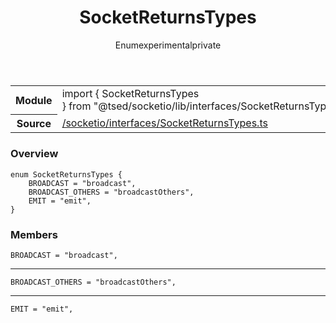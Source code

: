 
<header class="symbol-info-header"><h1 id="socketreturnstypes">SocketReturnsTypes</h1><label class="symbol-info-type-label enum">Enum</label><label class="api-type-label experimental" title="experimental">experimental</label><label class="api-type-label private" title="private">private</label></header>
<!-- summary -->
<section class="symbol-info"><table class="is-full-width"><tbody><tr><th>Module</th><td><div class="lang-typescript"><span class="token keyword">import</span> { SocketReturnsTypes }&nbsp;<span class="token keyword">from</span>&nbsp;<span class="token string">"@tsed/socketio/lib/interfaces/SocketReturnsTypes"</span></div></td></tr><tr><th>Source</th><td><a href="https://github.com/Romakita/ts-express-decorators/blob/v4.1.0/src//socketio/interfaces/SocketReturnsTypes.ts#L0-L0">/socketio/interfaces/SocketReturnsTypes.ts</a></td></tr></tbody></table></section>
<!-- overview -->


### Overview


<pre><code class="typescript-lang ">enum SocketReturnsTypes <span class="token punctuation">{</span>
    BROADCAST = "broadcast"<span class="token punctuation">,</span>
    BROADCAST_OTHERS = "broadcastOthers"<span class="token punctuation">,</span>
    EMIT = "emit"<span class="token punctuation">,</span>
<span class="token punctuation">}</span></code></pre>


<!-- Parameters -->

<!-- Description -->

<!-- Members -->







### Members



<div class="method-overview">
<pre><code class="typescript-lang ">BROADCAST = "broadcast"<span class="token punctuation">,</span></code></pre>
</div>




<hr/>



<div class="method-overview">
<pre><code class="typescript-lang ">BROADCAST_OTHERS = "broadcastOthers"<span class="token punctuation">,</span></code></pre>
</div>




<hr/>



<div class="method-overview">
<pre><code class="typescript-lang ">EMIT = "emit"<span class="token punctuation">,</span></code></pre>
</div>








